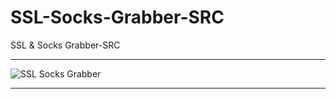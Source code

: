 # SSL-Socks-Grabber-SRC
SSL &amp; Socks Grabber-SRC

** **

![SSL   Socks Grabber](https://user-images.githubusercontent.com/74623428/147435796-889edf68-7144-4f4a-b255-241f4439850d.PNG)

** **
